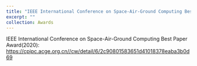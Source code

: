 ```yaml
---
title: "IEEE International Conference on Space-Air-Ground Computing Best Paper Award(2020)"
excerpt: ""
collection: Awards
---
```

IEEE International Conference on Space-Air-Ground Computing Best Paper Award(2020): https://cpipc.acge.org.cn//cw/detail/6/2c90801583651d41018378eaba3b0d69
